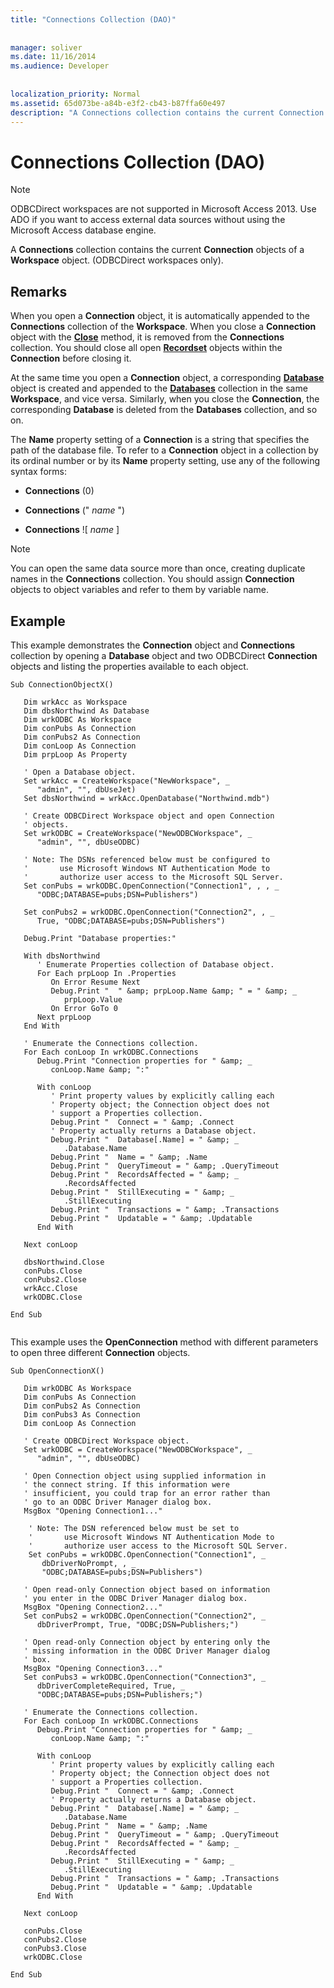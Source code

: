 ```yaml
---
title: "Connections Collection (DAO)"
  
  
manager: soliver
ms.date: 11/16/2014
ms.audience: Developer
 
  
localization_priority: Normal
ms.assetid: 65d073be-a84b-e3f2-cb43-b87ffa60e497
description: "A Connections collection contains the current Connection objects of a Workspace object. (ODBCDirect workspaces only)."
---
```


# Connections Collection (DAO)

> [!NOTE]
> ODBCDirect workspaces are not supported in Microsoft Access 2013. Use ADO if you want to access external data sources without using the Microsoft Access database engine. 
  
A **Connections** collection contains the current **Connection** objects of a **Workspace** object. (ODBCDirect workspaces only). 
  
## Remarks

When you open a **Connection** object, it is automatically appended to the **Connections** collection of the **Workspace**. When you close a **Connection** object with the **[Close](connection-close-method-dao.md)** method, it is removed from the **Connections** collection. You should close all open **[Recordset](recordset-object-dao.md)** objects within the **Connection** before closing it. 
  
At the same time you open a **Connection** object, a corresponding **[Database](database-object-dao.md)** object is created and appended to the **[Databases](databases-collection-dao.md)** collection in the same **Workspace**, and vice versa. Similarly, when you close the **Connection**, the corresponding **Database** is deleted from the **Databases** collection, and so on. 
  
The **Name** property setting of a **Connection** is a string that specifies the path of the database file. To refer to a **Connection** object in a collection by its ordinal number or by its **Name** property setting, use any of the following syntax forms: 
  
- **Connections** (0) 
    
- **Connections** ("  *name*  ") 
    
- **Connections** ![  *name*  ] 
    
> [!NOTE]
> You can open the same data source more than once, creating duplicate names in the **Connections** collection. You should assign **Connection** objects to object variables and refer to them by variable name. 
  
## Example

This example demonstrates the **Connection** object and **Connections** collection by opening a **Database** object and two ODBCDirect **Connection** objects and listing the properties available to each object. 
  
```
Sub ConnectionObjectX() 
 
   Dim wrkAcc as Workspace 
   Dim dbsNorthwind As Database 
   Dim wrkODBC As Workspace 
   Dim conPubs As Connection 
   Dim conPubs2 As Connection 
   Dim conLoop As Connection 
   Dim prpLoop As Property 
 
   ' Open a Database object. 
   Set wrkAcc = CreateWorkspace("NewWorkspace", _ 
      "admin", "", dbUseJet) 
   Set dbsNorthwind = wrkAcc.OpenDatabase("Northwind.mdb") 
 
   ' Create ODBCDirect Workspace object and open Connection 
   ' objects. 
   Set wrkODBC = CreateWorkspace("NewODBCWorkspace", _ 
      "admin", "", dbUseODBC) 
       
   ' Note: The DSNs referenced below must be configured to  
   '       use Microsoft Windows NT Authentication Mode to  
   '       authorize user access to the Microsoft SQL Server. 
   Set conPubs = wrkODBC.OpenConnection("Connection1", , , _ 
      "ODBC;DATABASE=pubs;DSN=Publishers") 
       
   Set conPubs2 = wrkODBC.OpenConnection("Connection2", , _ 
      True, "ODBC;DATABASE=pubs;DSN=Publishers") 
 
   Debug.Print "Database properties:" 
 
   With dbsNorthwind 
      ' Enumerate Properties collection of Database object. 
      For Each prpLoop In .Properties 
         On Error Resume Next 
         Debug.Print "  " &amp; prpLoop.Name &amp; " = " &amp; _ 
            prpLoop.Value 
         On Error GoTo 0 
      Next prpLoop 
   End With 
 
   ' Enumerate the Connections collection. 
   For Each conLoop In wrkODBC.Connections 
      Debug.Print "Connection properties for " &amp; _ 
         conLoop.Name &amp; ":" 
 
      With conLoop 
         ' Print property values by explicitly calling each 
         ' Property object; the Connection object does not 
         ' support a Properties collection. 
         Debug.Print "  Connect = " &amp; .Connect 
         ' Property actually returns a Database object. 
         Debug.Print "  Database[.Name] = " &amp; _ 
            .Database.Name 
         Debug.Print "  Name = " &amp; .Name 
         Debug.Print "  QueryTimeout = " &amp; .QueryTimeout 
         Debug.Print "  RecordsAffected = " &amp; _ 
            .RecordsAffected 
         Debug.Print "  StillExecuting = " &amp; _ 
            .StillExecuting 
         Debug.Print "  Transactions = " &amp; .Transactions 
         Debug.Print "  Updatable = " &amp; .Updatable 
      End With 
 
   Next conLoop 
 
   dbsNorthwind.Close 
   conPubs.Close 
   conPubs2.Close 
   wrkAcc.Close 
   wrkODBC.Close 
 
End Sub 
 
```

This example uses the **OpenConnection** method with different parameters to open three different **Connection** objects. 
  
```
Sub OpenConnectionX() 
 
   Dim wrkODBC As Workspace 
   Dim conPubs As Connection 
   Dim conPubs2 As Connection 
   Dim conPubs3 As Connection 
   Dim conLoop As Connection 
 
   ' Create ODBCDirect Workspace object. 
   Set wrkODBC = CreateWorkspace("NewODBCWorkspace", _ 
      "admin", "", dbUseODBC) 
 
   ' Open Connection object using supplied information in  
   ' the connect string. If this information were  
   ' insufficient, you could trap for an error rather than  
   ' go to an ODBC Driver Manager dialog box. 
   MsgBox "Opening Connection1..." 
       
    ' Note: The DSN referenced below must be set to  
    '       use Microsoft Windows NT Authentication Mode to  
    '       authorize user access to the Microsoft SQL Server. 
    Set conPubs = wrkODBC.OpenConnection("Connection1", _ 
       dbDriverNoPrompt, , _ 
       "ODBC;DATABASE=pubs;DSN=Publishers") 
 
   ' Open read-only Connection object based on information  
   ' you enter in the ODBC Driver Manager dialog box. 
   MsgBox "Opening Connection2..." 
   Set conPubs2 = wrkODBC.OpenConnection("Connection2", _ 
      dbDriverPrompt, True, "ODBC;DSN=Publishers;") 
 
   ' Open read-only Connection object by entering only the  
   ' missing information in the ODBC Driver Manager dialog  
   ' box. 
   MsgBox "Opening Connection3..." 
   Set conPubs3 = wrkODBC.OpenConnection("Connection3", _ 
      dbDriverCompleteRequired, True, _ 
      "ODBC;DATABASE=pubs;DSN=Publishers;") 
 
   ' Enumerate the Connections collection. 
   For Each conLoop In wrkODBC.Connections 
      Debug.Print "Connection properties for " &amp; _ 
         conLoop.Name &amp; ":" 
 
      With conLoop 
         ' Print property values by explicitly calling each 
         ' Property object; the Connection object does not 
         ' support a Properties collection. 
         Debug.Print "  Connect = " &amp; .Connect 
         ' Property actually returns a Database object. 
         Debug.Print "  Database[.Name] = " &amp; _ 
            .Database.Name 
         Debug.Print "  Name = " &amp; .Name 
         Debug.Print "  QueryTimeout = " &amp; .QueryTimeout 
         Debug.Print "  RecordsAffected = " &amp; _ 
            .RecordsAffected 
         Debug.Print "  StillExecuting = " &amp; _ 
            .StillExecuting 
         Debug.Print "  Transactions = " &amp; .Transactions 
         Debug.Print "  Updatable = " &amp; .Updatable 
      End With 
 
   Next conLoop 
 
   conPubs.Close 
   conPubs2.Close 
   conPubs3.Close 
   wrkODBC.Close 
 
End Sub 
 
```


